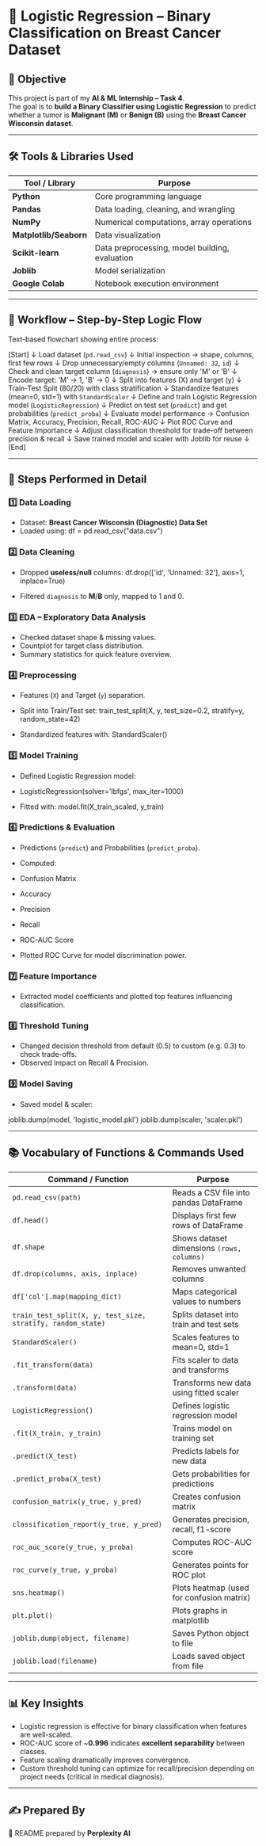 # 🎯 Logistic Regression – Binary Classification on Breast Cancer Dataset

## 📌 Objective

This project is part of my **AI & ML Internship – Task 4**.  
The goal is to **build a Binary Classifier using Logistic Regression** to predict whether a tumor is **Malignant (M)** or **Benign (B)** using the **Breast Cancer Wisconsin dataset**.

---

## 🛠 Tools & Libraries Used

| Tool / Library | Purpose |
| --- | --- |
| **Python** | Core programming language |
| **Pandas** | Data loading, cleaning, and wrangling |
| **NumPy** | Numerical computations, array operations |
| **Matplotlib/Seaborn** | Data visualization |
| **Scikit-learn** | Data preprocessing, model building, evaluation |
| **Joblib** | Model serialization |
| **Google Colab** | Notebook execution environment |

---

## 🔄 Workflow – Step-by-Step Logic Flow

Text-based flowchart showing entire process:

[Start]
↓
Load dataset (`pd.read_csv`)
↓
Initial inspection → shape, columns, first few rows
↓
Drop unnecessary/empty columns (`Unnamed: 32`, `id`)
↓
Check and clean target column (`diagnosis`) → ensure only 'M' or 'B'
↓
Encode target: 'M' → 1, 'B' → 0
↓
Split into features (X) and target (y)
↓
Train-Test Split (80/20) with class stratification
↓
Standardize features (mean=0, std=1) with `StandardScaler`
↓
Define and train Logistic Regression model (`LogisticRegression`)
↓
Predict on test set (`predict`) and get probabilities (`predict_proba`)
↓
Evaluate model performance → Confusion Matrix, Accuracy, Precision, Recall, ROC-AUC
↓
Plot ROC Curve and Feature Importance
↓
Adjust classification threshold for trade-off between precision \& recall
↓
Save trained model and scaler with Joblib for reuse
↓
[End]



---

## 🧪 Steps Performed in Detail

### 1️⃣ **Data Loading**
- Dataset: **Breast Cancer Wisconsin (Diagnostic) Data Set**
- Loaded using:   df = pd.read_csv("data.csv")


### 2️⃣ **Data Cleaning**
- Dropped **useless/null** columns:  df.drop(['id', 'Unnamed: 32'], axis=1, inplace=True)

- Filtered `diagnosis` to **M**/**B** only, mapped to 1 and 0.

### 3️⃣ **EDA – Exploratory Data Analysis**
- Checked dataset shape & missing values.
- Countplot for target class distribution.
- Summary statistics for quick feature overview.

### 4️⃣ **Preprocessing**
- Features (`X`) and Target (`y`) separation.
- Split into Train/Test set:  train_test_split(X, y, test_size=0.2, stratify=y, random_state=42)

- Standardized features with: StandardScaler()

### 5️⃣ **Model Training**
- Defined Logistic Regression model:
- LogisticRegression(solver='lbfgs', max_iter=1000)

- Fitted with: model.fit(X_train_scaled, y_train)


### 6️⃣ **Predictions & Evaluation**
- Predictions (`predict`) and Probabilities (`predict_proba`).
- Computed:
- Confusion Matrix
- Accuracy
- Precision
- Recall
- ROC-AUC Score

- Plotted ROC Curve for model discrimination power.

### 7️⃣ **Feature Importance**
- Extracted model coefficients and plotted top features influencing classification.

### 8️⃣ **Threshold Tuning**
- Changed decision threshold from default (0.5) to custom (e.g. 0.3) to check trade-offs.
- Observed impact on Recall & Precision.

### 9️⃣ **Model Saving**
- Saved model & scaler:

joblib.dump(model, 'logistic_model.pkl')
joblib.dump(scaler, 'scaler.pkl')





---

## 📚 Vocabulary of Functions & Commands Used

| Command / Function | Purpose |
| --- | --- |
| `pd.read_csv(path)` | Reads a CSV file into pandas DataFrame |
| `df.head()` | Displays first few rows of DataFrame |
| `df.shape` | Shows dataset dimensions `(rows, columns)` |
| `df.drop(columns, axis, inplace)` | Removes unwanted columns |
| `df['col'].map(mapping_dict)` | Maps categorical values to numbers |
| `train_test_split(X, y, test_size, stratify, random_state)` | Splits dataset into train and test sets |
| `StandardScaler()` | Scales features to mean=0, std=1 |
| `.fit_transform(data)` | Fits scaler to data and transforms |
| `.transform(data)` | Transforms new data using fitted scaler |
| `LogisticRegression()` | Defines logistic regression model |
| `.fit(X_train, y_train)` | Trains model on training set |
| `.predict(X_test)` | Predicts labels for new data |
| `.predict_proba(X_test)` | Gets probabilities for predictions |
| `confusion_matrix(y_true, y_pred)` | Creates confusion matrix |
| `classification_report(y_true, y_pred)` | Generates precision, recall, f1-score |
| `roc_auc_score(y_true, y_proba)` | Computes ROC-AUC score |
| `roc_curve(y_true, y_proba)` | Generates points for ROC plot |
| `sns.heatmap()` | Plots heatmap (used for confusion matrix) |
| `plt.plot()` | Plots graphs in matplotlib |
| `joblib.dump(object, filename)` | Saves Python object to file |
| `joblib.load(filename)` | Loads saved object from file |

---

## 📊 Key Insights
- Logistic regression is effective for binary classification when features are well-scaled.
- ROC-AUC score of ~**0.996** indicates **excellent separability** between classes.
- Feature scaling dramatically improves convergence.
- Custom threshold tuning can optimize for recall/precision depending on project needs (critical in medical diagnosis).

---

## ✍ Prepared By
📄 README prepared by **Perplexity AI**  